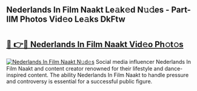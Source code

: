 ## Nederlands In Film Naakt Le𝚊k𝚎d N𝚞𝚍es - Part-IlM Photos Vid𝚎o Le𝚊ks DkFtw

# <h2><a href="http://fb41n0w.evod.top/?m=Nederlands+In+Film+Naakt">🔗 👉🔴 Nederlands In Film Naakt Vid𝚎o Ph𝚘t𝚘s</a></h2>

[![Nederlands In Film Naakt N𝚞d𝚎s](https://i.imgur.com/8V9OHl7.gif)](http://fb41n0w.evod.top/?m=Nederlands+In+Film+Naakt)
Social media influencer Nederlands In Film Naakt and content creator renowned for their lifestyle and dance-inspired content. The ability Nederlands In Film Naakt to handle pressure and controversy is essential for a successful public figure. 
